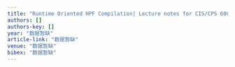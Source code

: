 ```yaml
---
title: "Runtime Oriented HPF Compilation| Lecture notes for CIS/CPS 600, Fall 1996"
authors: []
authors-key: []
year: "数据暂缺"
article-link: "数据暂缺"
venue: "数据暂缺"
bibex: "数据暂缺"
---
```

